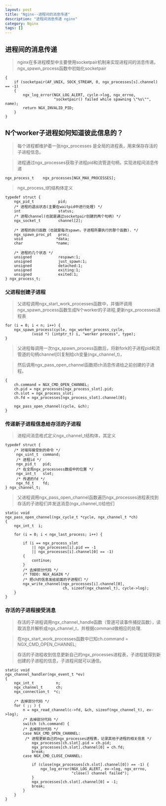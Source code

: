```yaml
---
layout: post
title: "Nginx--进程间的消息传递"
description: "进程间消息传递 nginx"
category: Nginx
tags: []
---
```


进程间的消息传递
---
>nginx在多进程模型中主要使用socketpair机制来实现进程间的消息传递。
>ngx_spawn_process函数中初始化socketpair

    {
        if (socketpair(AF_UNIX, SOCK_STREAM, 0, ngx_processes[s].channel) == -1)
        {
            ngx_log_error(NGX_LOG_ALERT, cycle->log, ngx_errno,
                          "socketpair() failed while spawning \"%s\"", name);
            return NGX_INVALID_PID;
        }
    }


N个worker子进程如何知道彼此信息的？
---

>每个进程都维护着一张ngx_processes 是全局的进程表，用来保存存活的子进程信息。

>进程通过ngx_processes获取子进程pid和流管道句柄，实现进程间消息传递

    ngx_process_t    ngx_processes[NGX_MAX_PROCESSES];

>ngx_process_t的结构体定义

    typedef struct {
        ngx_pid_t           pid;
        /* 进程的退出状态(主要在waitpid中进行处理) */
        int                 status;
        /* 进程channel(也就是通过socketpair创建的两个句柄) */
        ngx_socket_t        channel[2];

        /* 进程的执行函数（也就是每次spawn，子进程所要执行的那个函数). */
        ngx_spawn_proc_pt   proc;
        void               *data;
        char               *name;

        /* 进程的几个状态 */
        unsigned            respawn:1;
        unsigned            just_spawn:1;
        unsigned            detached:1;
        unsigned            exiting:1;
        unsigned            exited:1;
    } ngx_process_t;


### 父进程创建子进程
>父进程调用ngx_start_work_processes函数中，并循环调用ngx_spawn_process函数生成N个worker的子进程,更新ngx_processes进程表

    for (i = 0; i < n; i++) {
        ngx_spawn_process(cycle, ngx_worker_process_cycle, 
                (void *) (intptr_t) i, "worker process", type);
    }

>父进程每调用一次ngx_spawn_process函数后，将新fork的子进程pid和流管道的句柄channel[0]复制给ch变量(ngx_channel_t)，

>然后调用ngx_pass_open_channel函数把ch消息传递给之前创建的子进程。

    {
        ch.command = NGX_CMD_OPEN_CHANNEL;
        ch.pid = ngx_processes[ngx_process_slot].pid;
        ch.slot = ngx_process_slot;
        ch.fd = ngx_processes[ngx_process_slot].channel[0];

        ngx_pass_open_channel(cycle, &ch);
    }


### 传递新子进程信息给存活的子进程

>进程间消息格式定义ngx_channel_t结构体，其定义

    typedef struct {
        /* 对端将接受到的命令 */
         ngx_uint_t  command;
         /* 进程id */
         ngx_pid_t   pid;
         /* 在全局ngx_processess数组中的位置 */
         ngx_int_t   slot;
         /* 传递的fd */
         ngx_fd_t    fd;
    } ngx_channel_t;


>父进程调用ngx_pass_open_channel函数遍历ngx_processes进程表找到存活的子进程们并发送消息(ngx_channel_t)给他们

    static void
    ngx_pass_open_channel(ngx_cycle_t *cycle, ngx_channel_t *ch)
    {
        ngx_int_t  i;

        for (i = 0; i < ngx_last_process; i++) {

            if (i == ngx_process_slot
                || ngx_processes[i].pid == -1
                || ngx_processes[i].channel[0] == -1)
            {
                continue;
            }
            /* 去掉部分代码 */
            /* TODO: NGX_AGAIN */
            /* 把ch的信息发给前面的子进程们 */
            ngx_write_channel(ngx_processes[i].channel[0],
                              ch, sizeof(ngx_channel_t), cycle->log);
        }
    }


### 存活的子进程接受消息
>存活的子进程调用ngx_channel_handle函数（管道可读事件捕捉函数），读取消息并解析成ngx_channel_t，并根据command做相应的处理.

>在ngx_start_work_processes函数中已知ch.command = NGX_CMD_OPEN_CHANNEL;

>存活的子进程收到信息更新自己的ngx_processes进程表，子进程就得到新创建的子进程的信息，子进程间就可以通信。


    static void
    ngx_channel_handler(ngx_event_t *ev)
    {
        ngx_int_t          n;
        ngx_channel_t      ch;
        ngx_connection_t  *c;

        /* 去掉部分代码 */
        for ( ;; ) {
            n = ngx_read_channel(c->fd, &ch, sizeof(ngx_channel_t), ev->log);
            /* 去掉部分代码 */
            switch (ch.command) {
            /* 去掉部分代码 */
            case NGX_CMD_OPEN_CHANNEL:
             /* 进程更新自己的ngx_processes进程表，记录其他子进程的相关信息 */
                ngx_processes[ch.slot].pid = ch.pid;
                ngx_processes[ch.slot].channel[0] = ch.fd;
                break;
            case NGX_CMD_CLOSE_CHANNEL:

                if (close(ngx_processes[ch.slot].channel[0]) == -1) {
                    ngx_log_error(NGX_LOG_ALERT, ev->log, ngx_errno,
                                  "close() channel failed");
                }
                ngx_processes[ch.slot].channel[0] = -1;
                break;
            }
        }
    }

